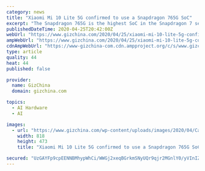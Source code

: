 ```yaml
---
category: news
title: "Xiaomi Mi 10 Lite 5G confirmed to use a Snapdragon 765G SoC"
excerpt: "The Snapdragon 765G is the highest SoC in the Snapdragon 7 series. This chip uses the advanced 7nm EUV process. Its graphic performance increased by 40% and its AI computing power increased by 100%. This processor uses the same GPU and AI hardware architecture as the Snapdragon 865 SoC. Thus, it is regarded as the “Snapdragon 865 Youth ..."
publishedDateTime: 2020-04-25T20:42:00Z
webUrl: "https://www.gizchina.com/2020/04/25/xiaomi-mi-10-lite-5g-confirmed-to-use-a-snapdragon-765g-soc/"
ampWebUrl: "https://www.gizchina.com/2020/04/25/xiaomi-mi-10-lite-5g-confirmed-to-use-a-snapdragon-765g-soc/amp/"
cdnAmpWebUrl: "https://www-gizchina-com.cdn.ampproject.org/c/s/www.gizchina.com/2020/04/25/xiaomi-mi-10-lite-5g-confirmed-to-use-a-snapdragon-765g-soc/amp/"
type: article
quality: 44
heat: 44
published: false

provider:
  name: GizChina
  domain: gizchina.com

topics:
  - AI Hardware
  - AI

images:
  - url: "https://www.gizchina.com/wp-content/uploads/images/2020/04/Captureb.png"
    width: 818
    height: 473
    title: "Xiaomi Mi 10 Lite 5G confirmed to use a Snapdragon 765G SoC"

secured: "UzGAYFp9cpEENNBMhypWhCi/WWGj2xeqBGrkmSNyUQr9qjr2MGnlY0/yVInIZiDT5EqnkOwP/9V8N83N+AnabPxbXIARWow7h3X/f/9cP9rvlPvrflNW3CQnCzoncKLaeRfNx/Bd7EexkaKhkEalxcTjR9jhRPUj5NQ0T509D6AZXxrzeDxYs9n0f72qOuww+S7AXjyEVaR4lo49LVuWyU5qiyPKpKShdEoenUigpxgg3M0nohaf6RwZFB+t9YrJU4GDmiyhHWLBNLUbRN1ZQ7aaUfEEv5JqKYi9h9RUgHCf0HnlA10z7kjNJTfY7asZAJ4jEIJLwTvFyXdWZDVKpUda/GVdPRuFzI8lyzTsNceZgTcHTY50OzSVVszDkmCDyyUqH3sfgNdUwN1MEP4Af1tlsGcEr25/Fq6BV2BtCQqjnziBefLr2RZ+vsir5WwSBD/ShKN8fGNuv7WR7v2hrlDXQ8K7IvXjyylQ3zpleqk=;IZVd/ymqiWGeqH9A5aXh/g=="
---
```


